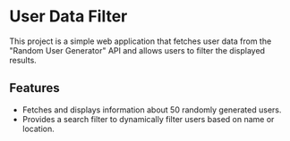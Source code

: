 # User Data Filter

This project is a simple web application that fetches user data from the "Random User Generator" API and allows users to filter the displayed results.

## Features

- Fetches and displays information about 50 randomly generated users.
- Provides a search filter to dynamically filter users based on name or location.
